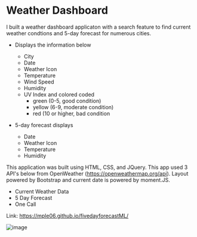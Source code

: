 # Weather Dashboard

I built a weather dashboard applicaton with a search feature to find current weather condtions and 5-day forecast for numerous cities.
  - Displays the information below
    - City
    - Date
    - Weather Icon
    - Temperature
    - Wind Speed
    - Humidity
    - UV Index and colored coded 
      - green (0-5, good condition)
      - yellow (6-9, moderate condition)
      - red (10 or higher, bad condition

  - 5-day forecast displays
    - Date
    - Weather Icon
    - Temperature
    - Humidity

This application was built using HTML, CSS, and JQuery. This app used 3 API's below from OpenWeather (https://openweathermap.org/api). Layout powered by Bootstrap and current date is powered by moment.JS.
  - Current Weather Data
  - 5 Day Forecast
  - One Call

Link:
https://mple06.github.io/fivedayforecastML/

![image](https://user-images.githubusercontent.com/90426657/136290956-15396787-fb7d-4dc9-93a0-c54d48b02d23.png)
